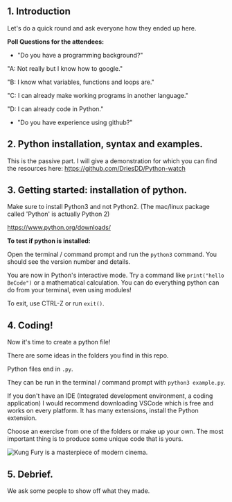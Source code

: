 ## 1. Introduction

Let's do a quick round and ask everyone how they ended up here.

**Poll Questions for the attendees:**

+ "Do you have a programming background?"

"A: Not really but I know how to google."

"B: I know what variables, functions and loops are."

"C: I can already make working programs in another language."

"D: I can already code in Python."

+ "Do you have experience using github?"

## 2. Python installation, syntax and examples. ##

This is the passive part. I will give a demonstration for which you can find the resources here: https://github.com/DriesDD/Python-watch

## 3. Getting started: installation of python. ##

Make sure to install Python3 and not Python2. (The mac/linux package called 'Python' is actually Python 2)

https://www.python.org/downloads/

**To test if python is installed:**

Open the terminal / command prompt and run the `python3` command. You should see the version number and details. 

You are now in Python's interactive mode. Try a command like `print("hello BeCode")` or a mathematical calculation. You can do everything python can do from your terminal, even using modules!

To exit, use CTRL-Z or run `exit()`.

## 4. Coding!

Now it's time to create a python file!

There are some ideas in the folders you find in this repo.

Python files end in `.py`.

They can be run in the terminal / command prompt with `python3 example.py`.

If you don't have an IDE (Integrated development environment, a coding application) I would recommend downloading VSCode which is free and works on every platform.
It has many extensions, install the Python extension.

Choose an exercise from one of the folders or make up your own. The most important thing is to produce some unique code that is yours.

![Kung Fury is a masterpiece of modern cinema.](https://media.giphy.com/media/LcfBYS8BKhCvK/giphy.gif)

## 5. Debrief.

We ask some people to show off what they made.

